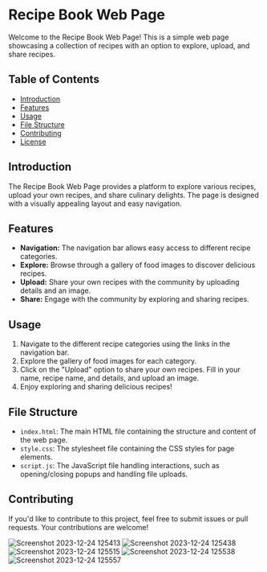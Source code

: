 # Recipe Book Web Page

Welcome to the Recipe Book Web Page! This is a simple web page showcasing a collection of recipes with an option to explore, upload, and share recipes.

## Table of Contents

- [Introduction](#introduction)
- [Features](#features)
- [Usage](#usage)
- [File Structure](#file-structure)
- [Contributing](#contributing)
- [License](#license)

## Introduction

The Recipe Book Web Page provides a platform to explore various recipes, upload your own recipes, and share culinary delights. The page is designed with a visually appealing layout and easy navigation.

## Features

- **Navigation:** The navigation bar allows easy access to different recipe categories.
- **Explore:** Browse through a gallery of food images to discover delicious recipes.
- **Upload:** Share your own recipes with the community by uploading details and an image.
- **Share:** Engage with the community by exploring and sharing recipes.

## Usage

1. Navigate to the different recipe categories using the links in the navigation bar.
2. Explore the gallery of food images for each category.
3. Click on the "Upload" option to share your own recipes. Fill in your name, recipe name, and details, and upload an image.
4. Enjoy exploring and sharing delicious recipes!

## File Structure

- `index.html`: The main HTML file containing the structure and content of the web page.
- `style.css`: The stylesheet file containing the CSS styles for page elements.
- `script.js`: The JavaScript file handling interactions, such as opening/closing popups and handling file uploads.

## Contributing

If you'd like to contribute to this project, feel free to submit issues or pull requests. Your contributions are welcome!

![Screenshot 2023-12-24 125413](https://github.com/AyushRatan1/Codealpha_recipebook/assets/135870585/681848a9-b347-4b34-94b2-01bad10ba8b2)
![Screenshot 2023-12-24 125438](https://github.com/AyushRatan1/Codealpha_recipebook/assets/135870585/850c40dd-c732-49cf-950d-8ab31cbb5896)
![Screenshot 2023-12-24 125515](https://github.com/AyushRatan1/Codealpha_recipebook/assets/135870585/d822ced1-4e04-48ef-884a-981df967fda1)
![Screenshot 2023-12-24 125538](https://github.com/AyushRatan1/Codealpha_recipebook/assets/135870585/207341f9-8071-4800-8fbb-341b05fda8cc)
![Screenshot 2023-12-24 125557](https://github.com/AyushRatan1/Codealpha_recipebook/assets/135870585/76d52206-7400-4cd9-af0c-b41e0b869cb0)






